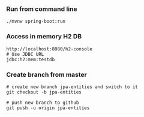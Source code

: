 ### Run from command line ###

```
./mvnw spring-boot:run
```

### Access in memory H2 DB ###
```
http://localhost:8080/h2-console
# Use JDBC URL
jdbc:h2:mem:testdb
```

### Create branch from master ###
```
# create new branch jpa-entities and switch to it
git checkout -b jpa-entities

# push new branch to github
git push -u origin jpa-entities
```

